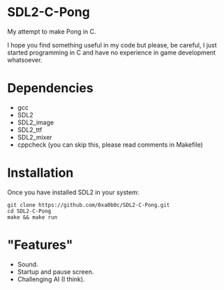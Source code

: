 # SDL2-C-Pong

My attempt to make Pong in C.

I hope you find something useful in my code but please, be careful, I just started programming in C and have no experience in game development whatsoever.

# Dependencies

- gcc
- SDL2
- SDL2_image
- SDL2_ttf
- SDL2_mixer
- cppcheck (you can skip this, please read comments in Makefile)

# Installation

Once you have installed SDL2 in your system:

```
git clone https://github.com/0xa0b0c/SDL2-C-Pong.git
cd SDL2-C-Pong
make && make run
```

# "Features"

- Sound.
- Startup and pause screen.
- Challenging AI (I think).

